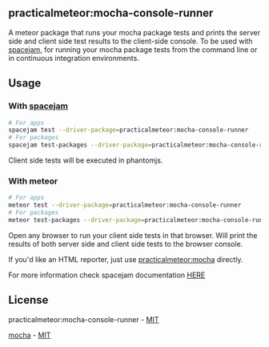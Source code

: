 ## practicalmeteor:mocha-console-runner

A meteor package that runs your mocha package tests and prints the server side and client side test results to the client-side console. To be used with [spacejam](https://www.npmjs.com/package/spacejam), for running your mocha package tests from the command line or in continuous integration environments. 

## Usage

### With [spacejam](https://www.npmjs.com/package/spacejam)

```bash
# For apps
spacejam test --driver-package=practicalmeteor:mocha-console-runner
# For packages
spacejam test-packages --driver-package=practicalmeteor:mocha-console-runner <package(s)>

```

Client side tests will be executed in phantomjs.

### With meteor

```bash
# For apps
meteor test --driver-package=practicalmeteor:mocha-console-runner
# For packages
meteor test-packages --driver-package=practicalmeteor:mocha-console-runner <package(s)>
```

Open any browser to run your client side tests in that browser. Will  print the results of both server side and client side tests to the browser console.

If you'd like an HTML reporter, just use [practicalmeteor:mocha](https://atmospherejs.com/practicalmeteor/mocha) directly.

For more information check spacejam documentation [HERE](https://github.com/practicalmeteor/spacejam)
## License

practicalmeteor:mocha-console-runner - [MIT](https://github.com/practicalmeteor/meteor-mocha-console-runner/blob/master/LICENSE.md)

[mocha](https://github.com/mochajs/mocha) - [MIT](https://github.com/mochajs/mocha/blob/master/LICENSE)
